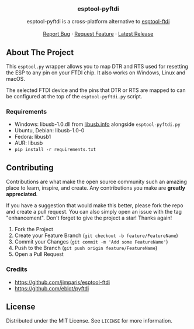 <h3 align="center">esptool-pyftdi</h3>

  <p align="center">
    esptool-pyftdi is a cross-platform alternative to <a href="https://github.com/jimparis/esptool-ftdi">esptool-ftdi</a>
    <br />
    <br />
    <a href="https://github.com/snake-4/esptool-pyftdi/issues">Report Bug</a>
    ·
    <a href="https://github.com/snake-4/esptool-pyftdi/issues">Request Feature</a>
    ·
    <a href="https://github.com/snake-4/esptool-pyftdi/releases">Latest Release</a>
  </p>
</div>


<!-- ABOUT THE PROJECT -->
## About The Project

This `esptool.py` wrapper allows you to map DTR and RTS used for resetting the ESP to any pin on your FTDI chip.
It also works on Windows, Linux and macOS.

The selected FTDI device and the pins that DTR or RTS are mapped to can be configured at the top of the `esptool-pyftdi.py` script.

### Requirements
- Windows: libusb-1.0.dll from [libusb.info](https://libusb.info/) alongside `esptool-pyftdi.py`
- Ubuntu, Debian: libusb-1.0-0
- Fedora: libusb1
- AUR: libusb
- `pip install -r requirements.txt`

<!-- CONTRIBUTING -->
## Contributing

Contributions are what make the open source community such an amazing place to learn, inspire, and create. Any contributions you make are **greatly appreciated**.

If you have a suggestion that would make this better, please fork the repo and create a pull request. You can also simply open an issue with the tag "enhancement".
Don't forget to give the project a star! Thanks again!

1. Fork the Project
2. Create your Feature Branch (`git checkout -b feature/FeatureName`)
3. Commit your Changes (`git commit -m 'Add some FeatureName'`)
4. Push to the Branch (`git push origin feature/FeatureName`)
5. Open a Pull Request

### Credits
- https://github.com/jimparis/esptool-ftdi
- https://github.com/eblot/pyftdi

<!-- LICENSE -->
## License

Distributed under the MIT License. See `LICENSE` for more information.